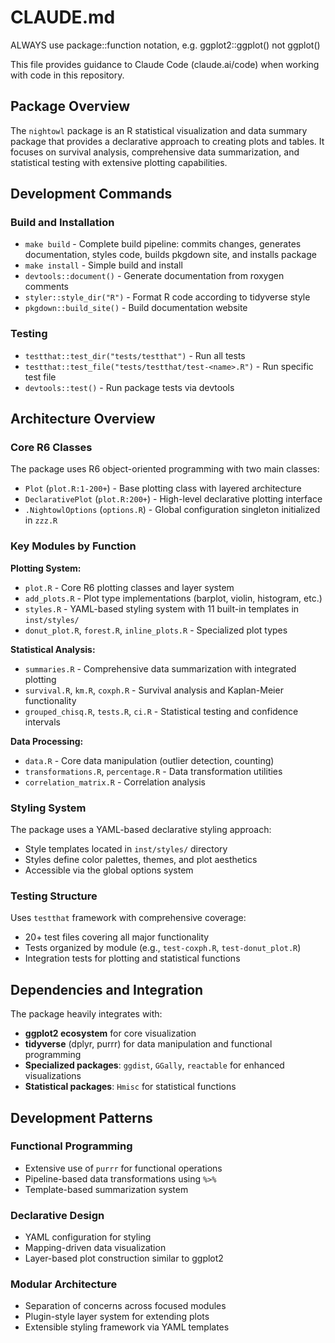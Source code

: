 # CLAUDE.md

ALWAYS use package::function notation, e.g. ggplot2::ggplot() not ggplot() 

This file provides guidance to Claude Code (claude.ai/code) when working with code in this repository.

## Package Overview

The `nightowl` package is an R statistical visualization and data summary package that provides a declarative approach to creating plots and tables. It focuses on survival analysis, comprehensive data summarization, and statistical testing with extensive plotting capabilities.

## Development Commands

### Build and Installation
- `make build` - Complete build pipeline: commits changes, generates documentation, styles code, builds pkgdown site, and installs package
- `make install` - Simple build and install
- `devtools::document()` - Generate documentation from roxygen comments
- `styler::style_dir("R")` - Format R code according to tidyverse style
- `pkgdown::build_site()` - Build documentation website

### Testing
- `testthat::test_dir("tests/testthat")` - Run all tests
- `testthat::test_file("tests/testthat/test-<name>.R")` - Run specific test file
- `devtools::test()` - Run package tests via devtools

## Architecture Overview

### Core R6 Classes
The package uses R6 object-oriented programming with two main classes:
- `Plot` (`plot.R:1-200+`) - Base plotting class with layered architecture
- `DeclarativePlot` (`plot.R:200+`) - High-level declarative plotting interface
- `.NightowlOptions` (`options.R`) - Global configuration singleton initialized in `zzz.R`

### Key Modules by Function

**Plotting System:**
- `plot.R` - Core R6 plotting classes and layer system
- `add_plots.R` - Plot type implementations (barplot, violin, histogram, etc.)
- `styles.R` - YAML-based styling system with 11 built-in templates in `inst/styles/`
- `donut_plot.R`, `forest.R`, `inline_plots.R` - Specialized plot types

**Statistical Analysis:**
- `summaries.R` - Comprehensive data summarization with integrated plotting
- `survival.R`, `km.R`, `coxph.R` - Survival analysis and Kaplan-Meier functionality
- `grouped_chisq.R`, `tests.R`, `ci.R` - Statistical testing and confidence intervals

**Data Processing:**
- `data.R` - Core data manipulation (outlier detection, counting)
- `transformations.R`, `percentage.R` - Data transformation utilities
- `correlation_matrix.R` - Correlation analysis

### Styling System
The package uses a YAML-based declarative styling approach:
- Style templates located in `inst/styles/` directory
- Styles define color palettes, themes, and plot aesthetics
- Accessible via the global options system

### Testing Structure
Uses `testthat` framework with comprehensive coverage:
- 20+ test files covering all major functionality
- Tests organized by module (e.g., `test-coxph.R`, `test-donut_plot.R`)
- Integration tests for plotting and statistical functions

## Dependencies and Integration

The package heavily integrates with:
- **ggplot2 ecosystem** for core visualization
- **tidyverse** (dplyr, purrr) for data manipulation and functional programming
- **Specialized packages**: `ggdist`, `GGally`, `reactable` for enhanced visualizations
- **Statistical packages**: `Hmisc` for statistical functions

## Development Patterns

### Functional Programming
- Extensive use of `purrr` for functional operations
- Pipeline-based data transformations using `%>%`
- Template-based summarization system

### Declarative Design
- YAML configuration for styling
- Mapping-driven data visualization
- Layer-based plot construction similar to ggplot2

### Modular Architecture
- Separation of concerns across focused modules
- Plugin-style layer system for extending plots
- Extensible styling framework via YAML templates

